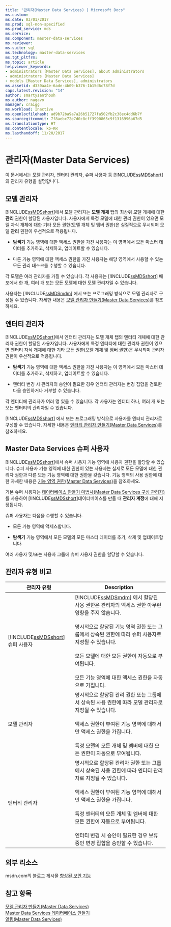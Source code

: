 ```yaml
---
title: "관리자(Master Data Services) | Microsoft Docs"
ms.custom: 
ms.date: 03/01/2017
ms.prod: sql-non-specified
ms.prod_service: mds
ms.service: 
ms.component: master-data-services
ms.reviewer: 
ms.suite: sql
ms.technology: master-data-services
ms.tgt_pltfrm: 
ms.topic: article
helpviewer_keywords:
- administrators [Master Data Services], about administrators
- administrators [Master Data Services]
- models [Master Data Services], administrators
ms.assetid: d330aa4e-6ade-4b09-b376-1b15d6c78f7d
caps.latest.revision: "14"
author: smartysanthosh
ms.author: nagavo
manager: craigg
ms.workload: Inactive
ms.openlocfilehash: ad9b72ba9a7a26b51727fa502fb2c38ec4dd6b7f
ms.sourcegitcommit: 7f8aebc72e7d0c8cff3990865c9f1316996a67d5
ms.translationtype: HT
ms.contentlocale: ko-KR
ms.lasthandoff: 11/20/2017
---
```

# <a name="administrators-master-data-services"></a>관리자(Master Data Services)
  이 문서에서는 모델 관리자, 엔터티 관리자, 슈퍼 사용자 등 [!INCLUDE[ssMDSshort](../includes/ssmdsshort-md.md)]의 관리자 유형을 설명합니다.  
  
## <a name="model-administrators"></a>모델 관리자  
 [!INCLUDE[ssMDSshort](../includes/ssmdsshort-md.md)]에서 모델 관리자는 **모델 개체** 탭의 최상위 모델 개체에 대한 **관리** 권한이 할당된 사용자입니다. 사용자에게 특정 모델에 대한 관리 권한이 있으면 모델 자식 개체에 대한 기타 모든 권한(모델 개체 및 멤버 권한)은 실질적으로 무시되며 모델 **관리** 권한이 우선적으로 적용됩니다.  
  
-   **탐색기** 기능 영역에 대한 액세스 권한을 가진 사용자는 이 영역에서 모든 마스터 데이터를 추가하고, 삭제하고, 업데이트할 수 있습니다.  
  
-   다른 기능 영역에 대한 액세스 권한을 가진 사용자는 해당 영역에서 사용할 수 있는 모든 관리 태스크를 수행할 수 있습니다.  
  
 각 모델은 여러 관리자를 가질 수 있습니다. 각 사용자는 [!INCLUDE[ssMDSshort](../includes/ssmdsshort-md.md)] 배포에서 한 개, 여러 개 또는 모든 모델에 대한 모델 관리자일 수 있습니다.  
  
 사용자는 [!INCLUDE[ssMDSmdm](../includes/ssmdsmdm-md.md)] 에서 또는 프로그래밍 방식으로 모델 관리자로 구성될 수 있습니다. 자세한 내용은 [모델 관리자 만들기&#40;Master Data Services&#41;](../master-data-services/create-a-model-administrator-master-data-services.md)를 참조하세요.  
  
## <a name="entity-administrators"></a>엔터티 관리자  
 [!INCLUDE[ssMDSshort](../includes/ssmdsshort-md.md)]에서 엔터티 관리자는 모델 개체 탭의 엔터티 개체에 대한 관리자 권한이 할당된 사용자입니다. 사용자에게 특정 엔터티에 대한 관리자 권한이 있으면 엔터티 자식 개체에 대한 기타 모든 권한(모델 개체 및 멤버 권한)은 무시되며 관리자 권한이 우선적으로 적용됩니다.  
  
-   **탐색기** 기능 영역에 대한 액세스 권한을 가진 사용자는 이 영역에서 모든 마스터 데이터를 추가하고, 삭제하고, 업데이트할 수 있습니다.  
  
-   엔터티 변경 시 관리자의 승인이 필요한 경우 엔터티 관리자는 변경 집합을 검토한 다음 승인하거나 거부할 수 있습니다.  
  
 각 엔터티에 관리자가 여러 명 있을 수 있습니다. 각 사용자는 엔터티 하나, 여러 개 또는 모든 엔터티의 관리자일 수 있습니다.  
  
 [!INCLUDE[ssMDSshort](../includes/ssmdsshort-md.md)] 에서 또는 프로그래밍 방식으로 사용자를 엔터티 관리자로 구성할 수 있습니다. 자세한 내용은 [엔터티 관리자 만들기&#40;Master Data Services&#41;](../master-data-services/create-an-entity-administrator-master-data-services.md)를 참조하세요.  
  
## <a name="master-data-services-super-user"></a>Master Data Services 슈퍼 사용자  
 [!INCLUDE[ssMDSshort](../includes/ssmdsshort-md.md)]에서 슈퍼 사용자 기능 영역에 사용자 권한을 할당할 수 있습니다. 슈퍼 사용자 기능 영역에 대한 권한이 있는 사용자는 실제로 모든 모델에 대한 관리자 권한과 다른 모든 기능 영역에 대한 권한을 갖습니다. 기능 영역의 사용 권한에 대한 자세한 내용은 [기능 영역 권한&#40;Master Data Services&#41;](../master-data-services/functional-area-permissions-master-data-services.md)을 참조하세요.  
  
 기본 슈퍼 사용자는 [데이터베이스 만들기 마법사&#40;Master Data Services 구성 관리자&#41;](../master-data-services/create-database-wizard-master-data-services-configuration-manager.md)를 사용하여 [!INCLUDE[ssMDSshort](../includes/ssmdsshort-md.md)]데이터베이스를 만들 때 **관리자 계정**에 대해 지정됩니다.  
  
 슈퍼 사용자는 다음을 수행할 수 있습니다.  
  
-   모든 기능 영역에 액세스합니다.  
  
-   **탐색기** 기능 영역에서 모든 모델의 모든 마스터 데이터를 추가, 삭제 및 업데이트합니다.  
  
 여러 사용자 및/또는 사용자 그룹에 슈퍼 사용자 권한을 할당할 수 있습니다.  
  
## <a name="comparing-administrator-types"></a>관리자 유형 비교  
  
|관리자 유형|Description|  
|------------------------|-----------------|  
|[!INCLUDE[ssMDSshort](../includes/ssmdsshort-md.md)] 슈퍼 사용자|[!INCLUDE[ssMDSmdm](../includes/ssmdsmdm-md.md)] 에서 할당된 사용 권한은 관리자의 액세스 권한 아무런 영향을 주지 않습니다.<br /><br /> 명시적으로 할당된 기능 영역 권한 또는 그룹에서 상속된 권한에 따라 슈퍼 사용자로 지정될 수 있습니다.<br /><br /> 모든 모델에 대한 모든 권한이 자동으로 부여됩니다.<br /><br /> 모든 기능 영역에 대한 액세스 권한을 자동으로 가집니다.|  
|모델 관리자|명시적으로 할당된 관리 권한 또는 그룹에서 상속된 사용 권한에 따라 모델 관리자로 지정될 수 있습니다.<br /><br /> 액세스 권한이 부여된 기능 영역에 대해서만 액세스 권한을 가집니다.<br /><br /> 특정 모델의 모든 개체 및 멤버에 대한 모든 권한이 자동으로 부여됩니다.|  
|엔터티 관리자|명시적으로 할당된 관리자 권한 또는 그룹에서 상속된 사용 권한에 따라 엔터티 관리자로 지정될 수 있습니다.<br /><br /> 액세스 권한이 부여된 기능 영역에 대해서만 액세스 권한을 가집니다.<br /><br /> 특정 엔터티의 모든 개체 및 멤버에 대한 모든 권한이 자동으로 부여됩니다.<br /><br /> 엔터티 변경 시 승인이 필요한 경우 보류 중인 변경 집합을 승인할 수 있습니다.|  
  
## <a name="external-resources"></a>외부 리소스  
 msdn.com의 블로그 게시물 [향상된 보안 기능](http://go.microsoft.com/fwlink/p/?LinkId=615376)  
  
## <a name="see-also"></a>참고 항목  
 [모델 관리자 만들기&#40;Master Data Services&#41;](../master-data-services/create-a-model-administrator-master-data-services.md)   
 [Master Data Services 데이터베이스 만들기](../master-data-services/install-windows/create-a-master-data-services-database.md)   
 [알림&#40;Master Data Services&#41;](../master-data-services/notifications-master-data-services.md)  
  
  

